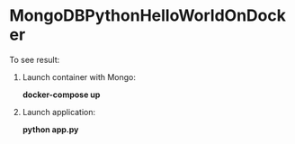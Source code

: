# MongoDBPythonHelloWorldOnDocker

To see result:

1. Launch container with Mongo:

    **docker-compose up**

2. Launch application:

    **python app.py**
   